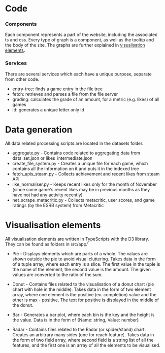 # Code

### Components
Each component represents a part of the website, including the associated ts and css.
Every type of graph is a component, as well as the tooltip and the body of the site.
The graphs are further explained in [visualisation elements](#visualisation-elements).

### Services
There are several services which each have a unique purpose, separate from other code.
- entry-tree: finds a game entry in the file tree
- fetch: retrieves and parses a file from the file server
- grading: calculates the grade of an amount, for a metric (e.g. likes) of all games
- id: generates a unique letter only id

# Data generation

All data related processing scripts are located in the datasets folder.

- aggregate.py - Contains code related to aggregating data from data_set.json or likes_intermediate.json
- create_file_system.py - Creates a unique file for each game, which contains all the information on it and puts it in the indexed tree
- fetch_apis_steam.py - Collects achievement and recent likes from steam API
- like_normaliser.py - Keeps recent likes only for the month of November (since some game's recent likes may be in previous months as they have not had any activity recently)
- net_scrape_metacritic.py - Collects metacritic, user scores, and game ratings (by the ESRB system) from Metacritic


# Visualisation elements

All visualisation elements are written in TypeScripts with the D3 library. They can be found as folders in src/app/

- Pie - Displays elements which are parts of a whole. The values are shown outside the pie to avoid visual cluttering.
  Takes data in the form of a tuple array, where each entry is a slice. The first value in the tuple is the name of the element, the second value is the amount.
  The given values are converted to the ratio of the sum.

- Donut - Contains files related to the visualisation of a donut chart (pie chart with hole in the middle). Takes data in the form of two element array, where one element is the positive (ex. completion) value and the other is max - positive. The text for positive is displayed in the middle of the donut.

- Bar - Generates a bar plot, where each bin is the key and the height is the value. Data is in the form of {Name: string, Value: number}

- Radar - Contains files related to the Radar (or spider/stand) chart. Creates an arbitrary many sides (one for reach feature). Takes data in the form of two field array, where second field is a string list of all the features, and the first one is an array of all the elements to be visualised. 
